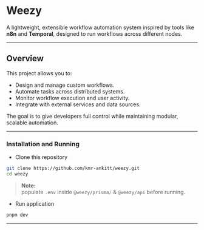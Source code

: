 # Weezy

A lightweight, extensible workflow automation system inspired by tools like **n8n** and **Temporal**, designed to run workflows across different nodes.

---

## Overview

This project allows you to:

- Design and manage custom workflows.
- Automate tasks across distributed systems.
- Monitor workflow execution and user activity.
- Integrate with external services and data sources.

The goal is to give developers full control while maintaining modular, scalable automation.

---

### Installation and Running

- Clone this repository

```bash
git clone https://github.com/kmr-ankitt/weezy.git
cd weezy
```

> **Note:**  
> populate `.env` inside `@weezy/prisma/` & `@weezy/api` before running.

- Run application

```bash
pnpm dev
```

---
